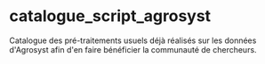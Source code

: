 # catalogue_script_agrosyst
Catalogue des pré-traitements usuels déjà réalisés sur les données d'Agrosyst afin d'en faire bénéficier la communauté de chercheurs.
